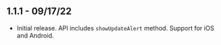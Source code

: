 ## 1.1.1 - 09/17/22

* Initial release. API includes `showUpdateAlert` method. Support for iOS and Android.
